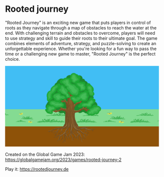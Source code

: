 # Rooted journey

"Rooted Journey" is an exciting new game that puts players in control of roots as they navigate through a map of obstacles to reach the water at the end. With challenging terrain and obstacles to overcome, players will need to use strategy and skill to guide their roots to their ultimate goal. The game combines elements of adventure, strategy, and puzzle-solving to create an unforgettable experience. Whether you're looking for a fun way to pass the time or a challenging new game to master, "Rooted Journey" is the perfect choice.

![Screenshot](Assets/Graphics/gamescreenshot.png)

Created on the Global Game Jam 2023: https://globalgamejam.org/2023/games/rooted-journey-2

Play it: https://rootedjourney.de
